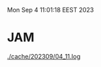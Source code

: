 Mon Sep  4 11:01:18 EEST 2023
# JAM
<a href='./cache/202309/04_11.log'>./cache/202309/04_11.log</a>
